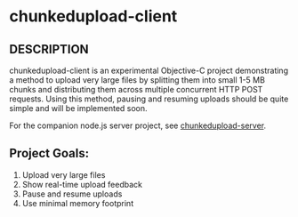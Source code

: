 chunkedupload-client
=============

## DESCRIPTION

chunkedupload-client is an experimental Objective-C project demonstrating a
method to upload very large files by splitting them into small 1-5 MB chunks
and distributing them across multiple concurrent HTTP POST requests. Using
this method, pausing and resuming uploads should be quite simple and will be
implemented soon.

For the companion node.js server project, see [chunkedupload-server](http://github.com/kainosnoema/chunkedupload-server).

## Project Goals:

1. Upload very large files
1. Show real-time upload feedback
1. Pause and resume uploads
1. Use minimal memory footprint
